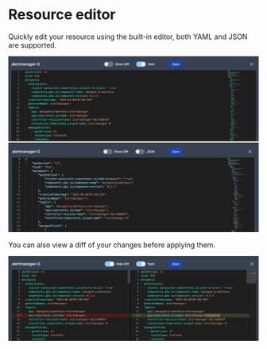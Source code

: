 # Resource editor

Quickly edit your resource using the built-in editor, both YAML and JSON are supported.

![Resource Editor YAML](./img/editor-yaml.png)
![Resource Editor JSON](./img/editor-json.png)

You can also view a diff of your changes before applying them.

![Resource Editor Diff](./img/editor-diff.png)
